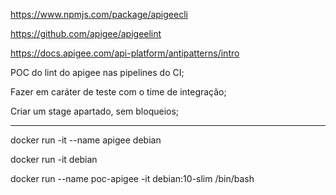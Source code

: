 https://www.npmjs.com/package/apigeecli

https://github.com/apigee/apigeelint

https://docs.apigee.com/api-platform/antipatterns/intro






POC do lint do apigee nas pipelines do CI;

Fazer em caráter de teste com o time de integração;

Criar um stage apartado, sem bloqueios;

---

docker run -it --name apigee debian

docker run -it debian

docker run --name poc-apigee -it debian:10-slim /bin/bash
